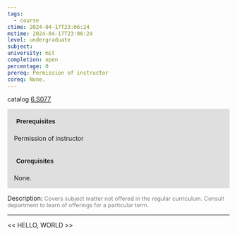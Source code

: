 ```yaml
---
tags:
  - course
ctime: 2024-04-17T23:06:24
mstime: 2024-04-17T23:06:24
level: undergraduate
subject: 
university: mit
completion: open
percentage: 0
prereq: Permission of instructor
coreq: None.
---
```


catalog [6.S077](http://student.mit.edu/catalog/m6e.html#6.S077)

<span style="display: block; padding: 15px; background-color: rgb(100, 100, 100, 0.2);"><font id="m_prereq3499_0" style="display: block; font-family: Arial, sans-serif; font-weight: bold; padding: 5px">Prerequisites</font><br><span id="prereq3499_0">Permission of instructor</span></span>
<span style="display: block; padding: 15px; background-color: rgb(100, 100, 100, 0.2);"><font id="m_coreq3499_0" style="display: block; font-family: Arial, sans-serif; font-weight: bold; padding: 5px">Corequisites</font><br><span id="coreq3499_0">None.</span></span>

<font style="">Description:</font>
<font style="color: grey; font-size: 0.8rem;">Covers subject matter not offered in the regular curriculum. Consult department to learn of offerings for a particular term.</font>



---

<< HELLO, WORLD >>
